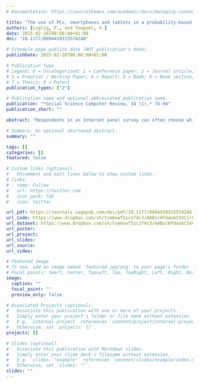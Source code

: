 ```yaml
---
# Documentation: https://sourcethemes.com/academic/docs/managing-content/

title: "The use of PCs, smartphones and tablets in a probability-based panel survey. Effects on survey measurement error"
authors: [Lugtig, P., and Toepoel, V.]
date: 2015-02-26T00:00:00+01:00
doi: "10.1177/0894439315574248"

# Schedule page publish date (NOT publication's date).
publishDate: 2015-02-26T00:00:00+01:00

# Publication type.
# Legend: 0 = Uncategorized; 1 = Conference paper; 2 = Journal article;
# 3 = Preprint / Working Paper; 4 = Report; 5 = Book; 6 = Book section;
# 7 = Thesis; 8 = Patent
publication_types: ["2"]

# Publication name and optional abbreviated publication name.
publication: "*Social Science Computer Review, 34 (1),* 78-94"
publication_short: ""

abstract: "Respondents in an Internet panel survey can often choose which device they use to complete questionnaires: a traditional PC, laptop, tablet computer, or a smartphone. Because all these devices have different screen sizes and modes of data entry, measurement errors may differ between devices. Using data from the Dutch Longitudinal Internet Study for the Social sciences panel, we evaluate which devices respondents use over time. We study the measurement error associated with each device and show that measurement errors are larger on tablets and smartphone than on PCs. To gain insight into the causes of these differences, we study changes in measurement error over time, associated with a switch of devices over two consecutive waves of the panel. We show that within individuals, measurement errors do not change with a switch in device. Therefore, we conclude that the higher measurement error in tablets and smartphones is associated with self-selection of the sample into using a particular device."

# Summary. An optional shortened abstract.
summary: ""

tags: []
categories: []
featured: false

# Custom links (optional).
#   Uncomment and edit lines below to show custom links.
# links:
# - name: Follow
#   url: https://twitter.com
#   icon_pack: fab
#   icon: twitter

url_pdf: https://journals.sagepub.com/doi/pdf/10.1177/0894439315574248
url_code: https://www.dropbox.com/sh/tsmmvwf5zczf4c3/AABscHfdaxGC5XCirkP230n3a?dl=0
url_dataset: https://www.dropbox.com/sh/tsmmvwf5zczf4c3/AABscHfdaxGC5XCirkP230n3a?dl=0
url_poster:
url_project:
url_slides:
url_source:
url_video:

# Featured image
# To use, add an image named `featured.jpg/png` to your page's folder. 
# Focal points: Smart, Center, TopLeft, Top, TopRight, Left, Right, BottomLeft, Bottom, BottomRight.
image:
  caption: ""
  focal_point: ""
  preview_only: false

# Associated Projects (optional).
#   Associate this publication with one or more of your projects.
#   Simply enter your project's folder or file name without extension.
#   E.g. `internal-project` references `content/project/internal-project/index.md`.
#   Otherwise, set `projects: []`.
projects: []

# Slides (optional).
#   Associate this publication with Markdown slides.
#   Simply enter your slide deck's filename without extension.
#   E.g. `slides: "example"` references `content/slides/example/index.md`.
#   Otherwise, set `slides: ""`.
slides: ""
---
```

